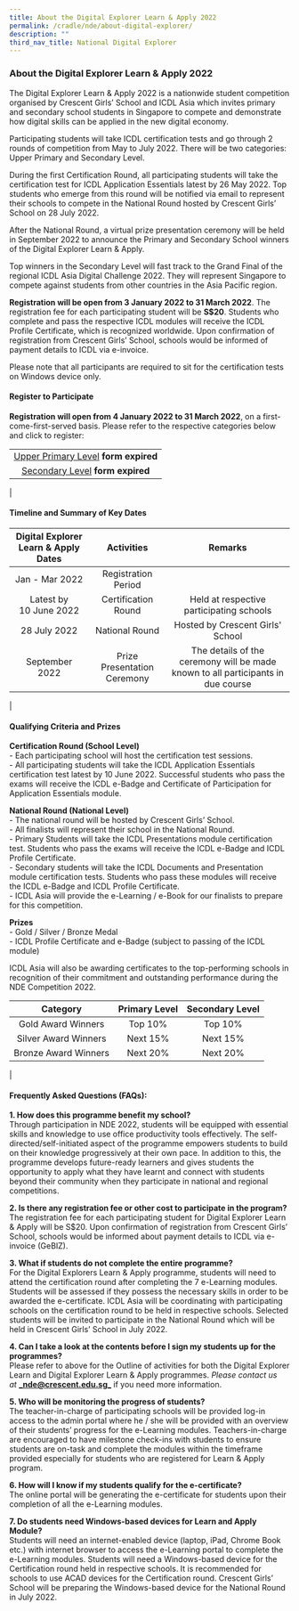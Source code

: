 ```yaml
---
title: About the Digital Explorer Learn & Apply 2022
permalink: /cradle/nde/about-digital-explorer/
description: ""
third_nav_title: National Digital Explorer
---
```

### **About the Digital Explorer Learn & Apply 2022**
The Digital Explorer Learn & Apply 2022 is a nationwide student competition organised by Crescent Girls’ School and ICDL Asia which invites primary and secondary school students in Singapore to compete and demonstrate how digital skills can be applied in the new digital economy.

Participating students will take ICDL certification tests and go through 2 rounds of competition from May to July 2022. There will be two categories: Upper Primary and Secondary Level.

During the first Certification Round, all participating students will take the certification test for ICDL Application Essentials latest by 26 May 2022. Top students who emerge from this round will be notified via email to represent their schools to compete in the National Round hosted by Crescent Girls’ School on 28 July 2022.

After the National Round, a virtual prize presentation ceremony will be held in September 2022 to announce the Primary and Secondary School winners of the Digital Explorer Learn & Apply.

Top winners in the Secondary Level will fast track to the Grand Final of the regional ICDL Asia Digital Challenge 2022. They will represent Singapore to compete against students from other countries in the Asia Pacific region.

**Registration will be open from 3 January 2022 to 31 March 2022**. The registration fee for each participating student will be **S$20**. Students who complete and pass the respective ICDL modules will receive the ICDL Profile Certificate, which is recognized worldwide. Upon confirmation of registration from Crescent Girls’ School, schools would be informed of payment details to ICDL via e-invoice.

Please note that all participants are required to sit for the certification tests on Windows device only.

#### **Register to Participate**
**Registration will open from 4 January 2022 to 31 March 2022**, on a first-come-first-served basis. Please refer to the respective categories below and click to register:

| |
|:---:|
| [Upper Primary Level](https://form.gov.sg/#!/61a44c45fb55fa001263bb59) **form expired** |
| [Secondary Level](https://form.gov.sg/#!/61a44c45fb55fa001263bb59) **form expired** |
|

#### **Timeline and Summary of Key Dates**

| Digital Explorer Learn & Apply Dates | Activities | Remarks |
|:---:|:---:|:---:|
| Jan - Mar 2022 | Registration Period |  |
| Latest by<br>10 June 2022 | Certification Round | Held at respective participating schools |
| 28 July 2022 | National Round | Hosted by Crescent Girls' School  |
|  September 2022 | Prize Presentation Ceremony | The details of the ceremony will be made known to all participants in due course  |
|

#### **Qualifying Criteria and Prizes**
**Certification Round (School Level)**<br>
\- Each participating school will host the certification test sessions.<br>
\- All participating students will take the ICDL Application Essentials certification test latest by 10 June 2022. Successful students who pass the exams will receive the ICDL e-Badge and Certificate of Participation for Application Essentials module.

**National Round (National Level)**<br>
\- The national round will be hosted by Crescent Girls’ School.<br>
\- All finalists will represent their school in the National Round.<br>
\- Primary Students will take the ICDL Presentations module certification test. Students who pass the exams will receive the ICDL e-Badge and ICDL Profile Certificate.<br>
\- Secondary students will take the ICDL Documents and Presentation module certification tests. Students who pass these modules will receive the ICDL e-Badge and ICDL Profile Certificate.<br>
\- ICDL Asia will provide the e-Learning / e-Book for our finalists to prepare for this competition.

**Prizes**<br>
\- Gold / Silver / Bronze Medal<br>
\- ICDL Profile Certificate and e-Badge (subject to passing of the ICDL module)

ICDL Asia will also be awarding certificates to the top-performing schools in recognition of their commitment and outstanding performance during the NDE Competition 2022.

| Category | Primary Level | Secondary Level |
|:---:|:---:|:---:|
| Gold Award Winners | Top 10% | Top 10% |
| Silver Award Winners | Next 15% | Next 15% |
| Bronze Award Winners | Next 20%  | Next 20%  |
|

#### **Frequently Asked Questions (FAQs):**
**1\. How does this programme benefit my school?**<br>
Through participation in NDE 2022, students will be equipped with essential skills and knowledge to use office productivity tools effectively. The self-directed/self-initiated aspect of the programme empowers students to build on their knowledge progressively at their own pace. In addition to this, the programme develops future-ready learners and gives students the opportunity to apply what they have learnt and connect with students beyond their community when they participate in national and regional competitions.

**2\. Is there any registration fee or other cost to participate in the program?**<br>
The registration fee for each participating student for Digital Explorer Learn & Apply will be S$20. Upon confirmation of registration from Crescent Girls’ School, schools would be informed about payment details to ICDL via e-invoice (GeBIZ).

**3. What if students do not complete the entire programme?**<br>
For the Digital Explorers Learn & Apply programme, students will need to attend the certification round after completing the 7 e-Learning modules. Students will be assessed if they possess the necessary skills in order to be awarded the e-certificate. ICDL Asia will be coordinating with participating schools on the certification round to be held in respective schools. Selected students will be invited to participate in the National Round which will be held in Crescent Girls’ School in July 2022.

**4\. Can I take a look at the contents before I sign my students up for the programmes?**<br>
Please refer to above for the Outline of activities for both the Digital Explorer Learn and Digital Explorer Learn & Apply programmes. _Please contact us at_ [**_nde@crescent.edu.sg_**](mailto:nde@crescent.edu.sg) if you need more information.

**5\. Who will be monitoring the progress of students?**<br>
The teacher-in-charge of participating schools will be provided log-in access to the admin portal where he / she will be provided with an overview of their students’ progress for the e-Learning modules. Teachers-in-charge are encouraged to have milestone check-ins with students to ensure students are on-task and complete the modules within the timeframe provided especially for students who are registered for Learn & Apply program.

**6\. How will I know if my students qualify for the e-certificate?**<br>
The online portal will be generating the e-certificate for students upon their completion of all the e-Learning modules.

**7\. Do students need Windows-based devices for Learn and Apply Module?**<br>
Students will need an internet-enabled device (laptop, iPad, Chrome Book etc.) with internet browser to access the e-Learning portal to complete the e-Learning modules. Students will need a Windows-based device for the Certification round held in respective schools. It is recommended for schools to use ACAD devices for the Certification round. Crescent Girls’ School will be preparing the Windows-based device for the National Round in July 2022.


